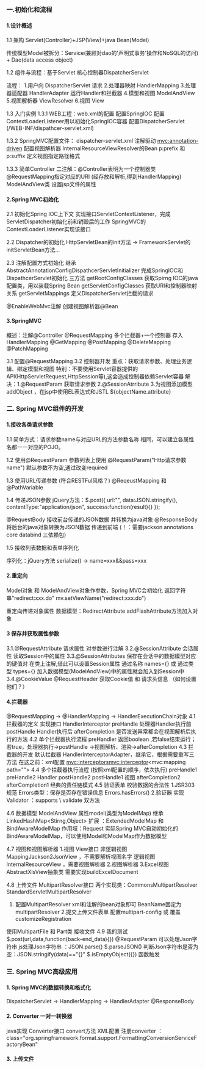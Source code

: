 ### 一.初始化和流程

#### 1.设计概述

1.1 架构
Servlet(Controller)+JSP(View)+java Bean(Model)

传统模型Model被拆分：Service(兼顾对dao的'声明式事务'操作和NoSQL的访问) + Dao(data access object)

1.2 组件与流程：基于Servlet
核心控制器DispatcherServlet

流程：
1.用户向 DispatcherServlet 请求
2.处理器映射 HandlerMapping
3.处理器适配器 HandlerAdapter 运行Handler和拦截器
4.模型和视图 ModelAndView
5.视图解析器 ViewResolver
6.视图 View

1.3 入门实例
1.3.1 
WEB工程：web.xml的配置 
<context-param>配置SpringIOC <listener>配置ContextLoaderListener用以初始化SpringIOC容器
<servlet>配置DispatcherServlet    (/WEB-INF/dispathcer-servlet.xml)

1.3.2 SpringMVC配置文件：
dispatcher-servlet.xml
注解驱动 <mvc:annotation-driven>
配置视图解析器 InternalResourceViewResolver的Bean
p:prefix 和 p:suffix 定义视图指定路径格式

1.3.3 简单Controller
二注解：@Controller表明为一个控制器类  @RequestMapping指定对应的URI 
				(经存放和解析,得到HandlerMapping)
ModelAndView类 设置jsp文件的属性

#### 2.Spring MVC初始化

2.1 初始化Spring IOC上下文
实现接口ServletContextListener，完成ServletDispatcher初始化前和销毁后的工作
SpringMVC的ContextLoaderListener实现该接口

2.2 Dispatcher的初始化
HttpServletBean的init方法 -> FrameworkServlet的initServletBean方法...

2.3 注解配置方式初始化
继承AbstractAnnotationConfigDispathcerServletInitializer 完成SpringIOC和DispathcerServlet初始化
三方法
getRootConfigClasses 获取Spirng IOC的java配置类，用以装载Spring Bean
getServletConfigClasses  获取URI和控制器映射关系
getServletMappings 定义DispatcherServlet拦截的请求

@EnableWebMvc注解
创建视图解析器@Bean

#### 3.SpringMVC

概述：注解@Controller @RequestMapping
多个拦截器+一个控制器 存入HandlerMapping
@GetMapping @PostMapping @DeleteMapping @PatchMapping

3.1 配置@RequestMapping
3.2 控制器开发
重点：获取请求参数、处理业务逻辑、绑定模型和视图
特别：不要使用Servlet容器提供的API(HttpServletRequest,HttpSession等),这会造成控制器依赖Servlet容器
解决：1.@RequestParam 获取请求参数
          2.@SessionAtrribute
          3.为视图添加模型 addObject ，在jsp中使用EL表达式和JSTL ${objectName.attribute}

### 二. Spring MVC组件的开发

#### 1.接收各类请求参数

1.1 简单方式：请求参数name与对应URL的方法参数名称 相同，可以建立各属性名都一一对应的POJO。

1.2 使用@RequestParam
参数列表上使用 @RequestParam("Http请求参数name")
默认参数不为空,通过改变required

1.3 使用URL传递参数 (符合RESTFul风格？)
@ReqeustMapping 和 @PathVariable

1.4 传递JSON参数
jQuery方法：$.post({
		url:"",
		data:JSON.stringify(),
		contentType:"application/json",
		success:function(result){}
		});
	
@RequestBody 接收前台传递的JSON数据 并转换为java对象
@ResponseBody 将后台的java对象转换为JSON数据 传递到前端
(！：需要jackson annotations core databind 三依赖包)

1.5 接收列表数据和表单序列化

序列化：jQuery方法 serialize()  -> name=xxx&&pass=xxx

#### 2.重定向

Model对象 和 ModelAndView对象作参数，Spring MVC会初始化
返回字符串"redirect:xxx.do"
mv.setViewName("redirect:xxx.do")

重定向传递对象属性
数据模型：RedirectAttribute  addFlashAttribute方法加入对象

#### 3 保存并获取属性参数

3.1.@RequestAttribute 请求属性   对参数进行注解
3.2.@SessionAttribute 会话属性	读取Session中的属性
3.3.@SessionAttributes 保存在会话中的数据模型对应的键值对	在类上注解,借此可以设置Session属性
通过名称 names={}	或 通过类型 types={}    加入数据模型(ModelAndView)中的属性就会加入到Session中
3.4.@CookieValue @RequestHeader
获取Cookie值 和 请求头信息 （如何设置他们？）

#### 4.拦截器

@RequestMapping -> @HandlerMapping -> HandlerExecutionChain对象
4.1 拦截器的定义
实现接口 HandlerInterceptor
preHandle 处理器Handler执行前
postHandle Handler执行后
afterCompletion 是否发送异常都会在视图解析后执行的方法
4.2 单个拦截器执行流程
preHandler 返回boolean ,若false结束运行；若true，处理器执行->postHandle
->视图解析、渲染->afterCompletion
4.3 拦截器的开发
默认拦截器 HandlerInterceptorAdapter，继承它，根据需要重写三方法
在这之前：xml配置 <mvc:interceptors><mvc:interceptor><mvc:mapping path=""><bean class="">
4.4 多个拦截器执行流程 (按照xml配置的顺序，依次执行)
preHandle1 preHandle2 Handler postHandle2 postHandle1 视图 afterCompletion2 afterCompletion1
经典的责任链模式
4.5 验证表单 校验数据的合法性
1.JSR303 规范
Errors类型：保存是否存在错误信息   Errors.hasErrors()
2.验证器
实现Validator ：supports \ validate 双方法

4.6 数据模型
ModelAndView 属性model(类型为ModelMap) 继承LinkedHashMap<Stirng,Object>
扩展 ：ExtendedModelMap 和 BindAwareModelMap
作用域：Request
实际Spring MVC自动初始化的BindAwareModelMap，可以使用Model和ModelMap作为数据模型

4.7 视图和视图解析器
1.视图 View接口
非逻辑视图 MappingJackson2JsonView ，不需要解析视图名字
逻辑视图 InternalResourceView ，需要视图解析器
2.视图解析器
3.Excel视图
AbstractXlsView抽象类
需要实现buildExcelDocument

4.8 上传文件
MultipartResolver接口 两个实现类：CommonsMultipartResolver StandardServletMultipartResolver

1. 配置MultipartResolver xml和注解的bean对象即可   BeanName固定为multipartResolver
2.提交上传文件表单
配置multipart-config 或 覆盖 customizeRegistration
<form enctype="multipart/form-data">
使用MultipartFile 和 Part类 接收文件
4.9 我的测试
$.post(url,data,function(back-end_data){})
@RequestParam 可以处理Json字符串
js处理Json字符串 ：JSON.parse()   $.parseJSON()
判断Json字符串是否为空：JSON.stringify(data)=="{}"   $.isEmptyObject({})
函数触发

### 三. Spring MVC高级应用

#### 1. Spring MVC的数据转换和格式化

DispatcherServlet -> HandlerMapping -> HandlerAdapter
@ResponseBody

#### 2. Converter 一对一转换器

java实现 Converter接口 convert方法
XML配置 注册converter ：
class="org.springframework.format.support.FormattingConversionServiceFactoryBean"
<property name="converters"><list><bean class=自己的转换器>

#### 3. 上传文件

